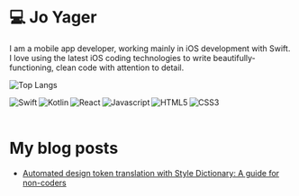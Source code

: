 # 💻 Jo Yager

I am a mobile app developer, working mainly in iOS development with Swift. I love using the latest iOS coding technologies to write beautifully-functioning, clean code with attention to detail.

![Top Langs](https://github-readme-stats.vercel.app/api/top-langs/?username=yager-j&exclude_repo=jahai-vs-jedek,Models-of-linguistic-convergence-in-a-hunter-gatherer-community,my-portfolio) 

<img align="left" alt="Swift" src="https://img.shields.io/badge/Swift-F05138.svg?style=for-the-badge&logo=Swift&logoColor=white"/>

<img align="left" alt="Kotlin" src="https://img.shields.io/badge/Kotlin-7F52FF.svg?style=for-the-badge&logo=Kotlin&logoColor=white"/>

<img align="left" alt="React" src="https://img.shields.io/badge/React-61DAFB.svg?style=for-the-badge&logo=React&logoColor=black"/>

<img align="left" alt="Javascript" src="https://img.shields.io/badge/JavaScript-F7DF1E.svg?style=for-the-badge&logo=JavaScript&logoColor=black"/>

<img align="left" alt="HTML5" src="https://img.shields.io/badge/HTML5-E34F26.svg?style=for-the-badge&logo=HTML5&logoColor=white"/>

<img align="left" alt="CSS3" src="https://img.shields.io/badge/CSS3-1572B6.svg?style=for-the-badge&logo=CSS3&logoColor=white"/>
<br/>
<br/>

# My blog posts
<!-- BLOG-POST-LIST:START -->
- [Automated design token translation with Style Dictionary: A guide for non-coders](https://medium.com/@joyager/automated-design-token-translation-with-style-dictionary-2a8a3eab7e7c?source=rss-97bdfb24eaa1------2)
<!-- BLOG-POST-LIST:END -->
